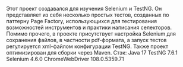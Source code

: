 Этот проект создавался для изучения Selenium и TestNG. Он представляет из себя несколько простых тестов, созданных по паттерну Page Factory, 
использующихся для тестирования возможностей инструментов и практики написания селекторов. Помимо прочего, в проекте присутствует настройка Selenium для сохранения файлов, 
в частности pdf-формата, а запуск тестов регулируется xml-файлом конфигурации TestNG. Также проект оптимизирован для сборки через Maven.
Стэк:
Java 17
TestNG 7.6.1
Selenium 4.6.0
ChromeWebDriver 108.0.5359.71
